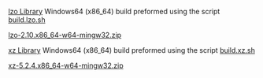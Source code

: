 [lzo Library](http://www.oberhumer.com/opensource/lzo/) Windows64 (x86_64) build preformed using the script [build.lzo.sh](https://github.com/ceccopierangiolieugenio/scripts/blob/master/dockerutils/zutil/build.lzo.sh)

[lzo-2.10.x86_64-w64-mingw32.zip](https://github.com/ceccopierangiolieugenio/binaryRepo/raw/master/zutil/lzo-2.10.x86_64-w64-mingw32.zip)

[xz Library](https://tukaani.org/xz/) Windows64 (x86_64) build preformed using the script [build.xz.sh](https://github.com/ceccopierangiolieugenio/scripts/blob/master/dockerutils/zutil/build.xz.sh)

[xz-5.2.4.x86_64-w64-mingw32.zip](https://github.com/ceccopierangiolieugenio/binaryRepo/raw/master/zutil/xz-5.2.4.x86_64-w64-mingw32.zip)
